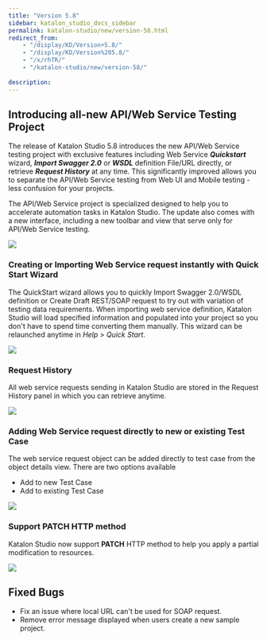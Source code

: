 ```yaml
---
title: "Version 5.8"
sidebar: katalon_studio_docs_sidebar
permalink: katalon-studio/new/version-58.html
redirect_from:
    - "/display/KD/Version+5.8/"
    - "/display/KD/Version%205.8/"
    - "/x/rhTR/"
    - "/katalon-studio/new/version-58/"
    
description:
---
```

Introducing all-new API/Web Service Testing Project
---------------------------------------------------

The release of Katalon Studio 5.8 introduces the new API/Web Service testing project with exclusive features including Web Service **_Quickstart_** wizard, **_Import Swagger 2.0_** or **_WSDL_** definition File/URL directly, or retrieve **_Request History_** at any time. This significantly improved allows you to separate the API/Web Service testing from Web UI and Mobile testing - less confusion for your projects.

The API/Web Service project is specialized designed to help you to accelerate automation tasks in Katalon Studio. The update also comes with a new interface, including a new toolbar and view that serve only for API/Web Service testing.

![](https://github.com/katalon-studio/docs-images/raw/master/katalon-studio/new/version-58/New-API.png)

### Creating or Importing Web Service request instantly with Quick Start Wizard

The QuickStart wizard allows you to quickly Import Swagger 2.0/WSDL definition or Create Draft REST/SOAP request to try out with variation of testing data requirements. When importing web service definition, Katalon Studio will load specified information and populated into your project so you don't have to spend time converting them manually. This wizard can be relaunched anytime in _Help_ \> _Quick Start_. 

![](https://github.com/katalon-studio/docs-images/raw/master/katalon-studio/new/version-58/Screen-Shot-2018-10-09-at-4.41.24-PM.png)

### Request History

All web service requests sending in Katalon Studio are stored in the Request History panel in which you can retrieve anytime.

![](https://github.com/katalon-studio/docs-images/raw/master/katalon-studio/new/version-58/Screen-Shot-2018-10-05-at-3.16.04-PM.png)

### Adding Web Service request directly to new or existing Test Case

The web service request object can be added directly to test case from the object details view. There are two options available

*   Add to new Test Case
*   Add to existing Test Case

![](https://github.com/katalon-studio/docs-images/raw/master/katalon-studio/new/version-58/Screen-Shot-2018-10-05-at-3.17.25-PM.png)

### Support PATCH HTTP method

Katalon Studio now support **PATCH** HTTP method to help you apply a partial modification to resources. 

![](https://github.com/katalon-studio/docs-images/raw/master/katalon-studio/new/version-58/Screen-Shot-2018-10-08-at-11.35.42-AM.png)

Fixed Bugs
----------

*   Fix an issue where local URL can't be used for SOAP request.
*   Remove error message displayed when users create a new sample project.

